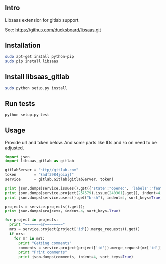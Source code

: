 ## Intro

Libsaas extension for gitlab support.

See: https://github.com/ducksboard/libsaas.git

## Installation

~~~bash
sudo apt-get install python-pip
sudo pip install libsaas
~~~

## Install libsaas_gitlab

~~~bash
sudo python setup.py install
~~~

## Run tests

~~~bash
python setup.py test
~~~

## Usage

Provide url and token below. And some parts like IDs and so on need to be adjusted.

~~~python
import json
import libsaas_gitlab as gitlab

gitlabServer = "http//gitlab.com"
token        = "8adf3984joiajf"
service      = gitlab.Gitlab(gitlabServer, token)

print json.dumps(service.issues().get({'state':"opened", 'labels':'feature'}), indent=4, sort_keys=True)
print json.dumps(service.project(257579).issue(240301).get(), indent=4, sort_keys=True)
print json.dumps(service.users().get("b-sh"), indent=4, sort_keys=True)

projects = service.projects().get();
print json.dumps(projects, indent=4, sort_keys=True)

for project in projects:
  print "=======mr========"
  mrs = service.project(project['id']).merge_requests().get()
  if mrs:
    for mr in mrs:
      print "Getting comments"
      comments = service.project(project['id']).merge_request(mr['id']).comments().get()
      print "Print comments"
      print json.dumps(comments, indent=4, sort_keys=True)
~~~